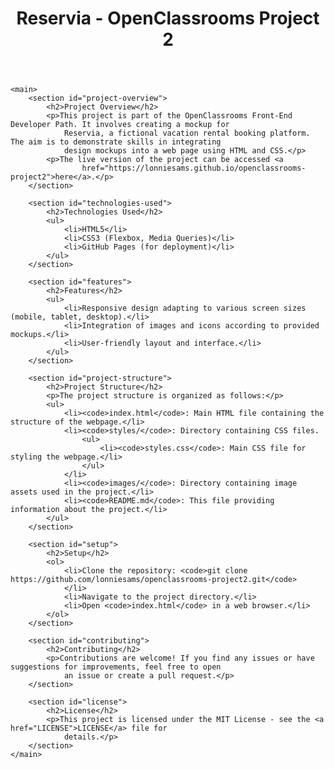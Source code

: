 <!DOCTYPE html>
<html lang="en">

<head>
    <meta charset="UTF-8">
    <meta name="viewport" content="width=device-width, initial-scale=1.0">
    <title>Reservia - OpenClassrooms Project 2</title>
</head>

<body>
    <header>
        <h1>Reservia - OpenClassrooms Project 2</h1>
    </header>

    <main>
        <section id="project-overview">
            <h2>Project Overview</h2>
            <p>This project is part of the OpenClassrooms Front-End Developer Path. It involves creating a mockup for
                Reservia, a fictional vacation rental booking platform. The aim is to demonstrate skills in integrating
                design mockups into a web page using HTML and CSS.</p>
            <p>The live version of the project can be accessed <a
                    href="https://lonniesams.github.io/openclassrooms-project2">here</a>.</p>
        </section>

        <section id="technologies-used">
            <h2>Technologies Used</h2>
            <ul>
                <li>HTML5</li>
                <li>CSS3 (Flexbox, Media Queries)</li>
                <li>GitHub Pages (for deployment)</li>
            </ul>
        </section>

        <section id="features">
            <h2>Features</h2>
            <ul>
                <li>Responsive design adapting to various screen sizes (mobile, tablet, desktop).</li>
                <li>Integration of images and icons according to provided mockups.</li>
                <li>User-friendly layout and interface.</li>
            </ul>
        </section>

        <section id="project-structure">
            <h2>Project Structure</h2>
            <p>The project structure is organized as follows:</p>
            <ul>
                <li><code>index.html</code>: Main HTML file containing the structure of the webpage.</li>
                <li><code>styles/</code>: Directory containing CSS files.
                    <ul>
                        <li><code>styles.css</code>: Main CSS file for styling the webpage.</li>
                    </ul>
                </li>
                <li><code>images/</code>: Directory containing image assets used in the project.</li>
                <li><code>README.md</code>: This file providing information about the project.</li>
            </ul>
        </section>

        <section id="setup">
            <h2>Setup</h2>
            <ol>
                <li>Clone the repository: <code>git clone https://github.com/lonniesams/openclassrooms-project2.git</code>
                </li>
                <li>Navigate to the project directory.</li>
                <li>Open <code>index.html</code> in a web browser.</li>
            </ol>
        </section>

        <section id="contributing">
            <h2>Contributing</h2>
            <p>Contributions are welcome! If you find any issues or have suggestions for improvements, feel free to open
                an issue or create a pull request.</p>
        </section>

        <section id="license">
            <h2>License</h2>
            <p>This project is licensed under the MIT License - see the <a href="LICENSE">LICENSE</a> file for
                details.</p>
        </section>
    </main>
</body>

</html>
